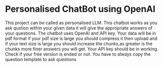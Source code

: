 # Personalised ChatBot using OpenAI

This project can be called as personalised LLM.
This chatbot works as you ask qustion within your given data it will give the appropriate answers of your questions. 
The chatbot uses OpenAI and API key. Your data will be in pdf format if your pdf size is large you should compress it then upload and if your text size is large you should increase the chunks,as greater is the chunks more finer answers you will get. 
Your API key should be in working. Check if your free version is ended or not. 
You have to always copy the question template to ask questions 
